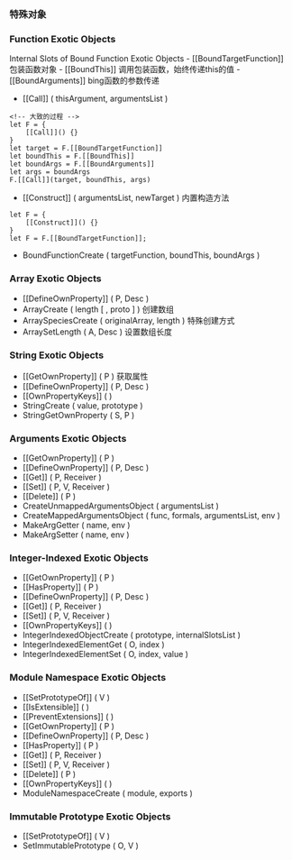 ### 特殊对象
### Function Exotic Objects
Internal Slots of Bound Function Exotic Objects
    - [[BoundTargetFunction]] 包装函数对象
    - [[BoundThis]] 调用包装函数，始终传递this的值
    - [[BoundArguments]] bing函数的参数传递

- [[Call]] ( thisArgument, argumentsList )
```
<!-- 大致的过程 -->
let F = {
    [[Call]]() {}
}
let target = F.[[BoundTargetFunction]]
let boundThis = F.[[BoundThis]]
let boundArgs = F.[[BoundArguments]]
let args = boundArgs
F.[[Call]](target, boundThis, args)
```

- [[Construct]] ( argumentsList, newTarget ) 内置构造方法
```
let F = {
    [[Construct]]() {}
}
let F = F.[[BoundTargetFunction]];
```

- BoundFunctionCreate ( targetFunction, boundThis, boundArgs )

### Array Exotic Objects
- [[DefineOwnProperty]] ( P, Desc )
- ArrayCreate ( length [ , proto ] ) 创建数组
- ArraySpeciesCreate ( originalArray, length ) 特殊创建方式
- ArraySetLength ( A, Desc )  设置数组长度

### String Exotic Objects
- [[GetOwnProperty]] ( P ) 获取属性
- [[DefineOwnProperty]] ( P, Desc )
- [[OwnPropertyKeys]] ( )
- StringCreate ( value, prototype )
- StringGetOwnProperty ( S, P )

### Arguments Exotic Objects
- [[GetOwnProperty]] ( P )
- [[DefineOwnProperty]] ( P, Desc )
- [[Get]] ( P, Receiver )
- [[Set]] ( P, V, Receiver )
- [[Delete]] ( P )
- CreateUnmappedArgumentsObject ( argumentsList )
- CreateMappedArgumentsObject ( func, formals, argumentsList, env )
- MakeArgGetter ( name, env )
- MakeArgSetter ( name, env )

### Integer-Indexed Exotic Objects
- [[GetOwnProperty]] ( P )
- [[HasProperty]] ( P )
- [[DefineOwnProperty]] ( P, Desc )
- [[Get]] ( P, Receiver )
- [[Set]] ( P, V, Receiver )
- [[OwnPropertyKeys]] ( )
- IntegerIndexedObjectCreate ( prototype, internalSlotsList )
- IntegerIndexedElementGet ( O, index )
- IntegerIndexedElementSet ( O, index, value )

### Module Namespace Exotic Objects
- [[SetPrototypeOf]] ( V )
- [[IsExtensible]] ( )
- [[PreventExtensions]] ( )
- [[GetOwnProperty]] ( P )
- [[DefineOwnProperty]] ( P, Desc )
- [[HasProperty]] ( P )
- [[Get]] ( P, Receiver )
- [[Set]] ( P, V, Receiver )
- [[Delete]] ( P )
- [[OwnPropertyKeys]] ( )
- ModuleNamespaceCreate ( module, exports )

### Immutable Prototype Exotic Objects
- [[SetPrototypeOf]] ( V )
- SetImmutablePrototype ( O, V )